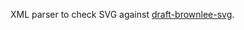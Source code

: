 XML parser to check SVG against [draft-brownlee-svg](http://tools.ietf.org/html/draft-brownlee-svg-rfc).